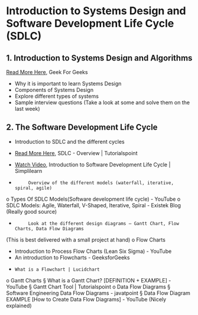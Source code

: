 # Introduction to Systems Design and Software Development Life Cycle (SDLC)

## 1. Introduction to Systems Design and Algorithms
[Read More Here](https://www.geeksforgeeks.org/what-is-system-design-learn-system-design/), Geek For Geeks
- Why it is important to learn Systems Design
- Components of Systems Design
- Explore different types of systems
- Sample interview questions (Take a look at some and solve them on the last week)

## 2. The Software Development Life Cycle
- Introduction to SDLC and the different cycles
- [Read More Here](https://www.tutorialspoint.com/sdlc/sdlc_overview.htm), SDLC - Overview | Tutorialspoint
- [Watch Video](https://www.youtube.com/watch?v=5b36UTNRmtI), Introduction to Software Development Life Cycle | Simplilearn 
 
-          Overview of the different models (waterfall, iterative, spiral, agile)
o   Types Of SDLC Models(Software development life cycle) - YouTube
o   SDLC Models: Agile, Waterfall, V-Shaped, Iterative, Spiral - Existek Blog (Really good source)
 
-          Look at the different design diagrams – Gantt Chart, Flow Charts, Data Flow Diagrams
(This is best delivered with a small project at hand)
o   Flow Charts
-	Introduction to Process Flow Charts (Lean Six Sigma) - YouTube
- 	An introduction to Flowcharts - GeeksforGeeks
-	  What is a Flowchart | Lucidchart
o   Gantt Charts
§  What is a Gantt Chart? [DEFINITION + EXAMPLE] - YouTube
§  Gantt Chart Tool | Tutorialspoint
o   Data Flow Diagrams
§  Software Engineering Data Flow Diagrams - javatpoint
§  Data Flow Diagram EXAMPLE [How to Create Data Flow Diagrams] - YouTube (Nicely explained)
